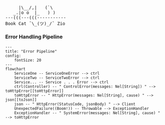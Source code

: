 <pre style="background: transparent; padding: 0">
     |\__/,|   (`\
   _.|o o  |_   ) )
---(((---(((-----------
Book Cat ¯\_(ツ)_/¯ Zio
</pre>

### Error Handling Pipeline

```mermaid
---
title: "Error Pipeline"
config:
    fontSize: 20
---
flowchart
    ServiceOne -- ServiceOneError --> ctrl
    ServiceTwo -- ServiceTwoError --> ctrl
    Service... -- Service . . . Error --> ctrl
    ctrl(Controller) -- " ControlError(messages: Nel[String]) " --> toHttpError[[toHttpError]]
    toHttpError -- " HttpError(messages: Nel[String], cause) " --> json[[toJson]]
    json -- " HttpError(StatusCode, jsonBody) " --> Client
    UnexpectedFailure((Boom!)) -- Throwable --> ExceptionHandler
    ExceptionHandler -- " SystemError(messages: Nel[String], cause) " --> toHttpError
```
